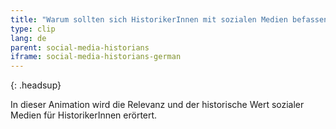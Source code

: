 ```yaml
---
title: "Warum sollten sich HistorikerInnen mit sozialen Medien befassen?"
type: clip
lang: de
parent: social-media-historians
iframe: social-media-historians-german
---
```


{: .headsup}

In dieser Animation wird die Relevanz und der historische Wert sozialer Medien für HistorikerInnen erörtert.



<!-- more -->
